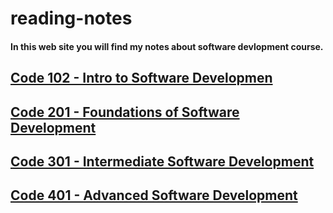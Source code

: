 # reading-notes

#### **In this web site you will find my notes about software devlopment course.** 

## [ Code 102 - Intro to Software Developmen](https://mohammadsilwadi.github.io/reading-notes-101//)
## [ Code 201 - Foundations of Software Development](https://mohammadsilwadi.github.io/reading-note-201/)
## [ Code 301 - Intermediate Software Development](https://mohammadsilwadi.github.io/reading-note-301/)
##  [ Code 401 - Advanced Software Development](https://mohammadsilwadi.github.io/reading-note-401/)
